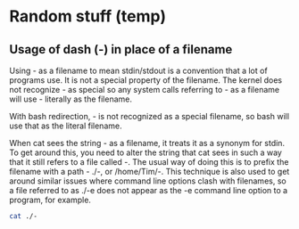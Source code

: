 # Random stuff (temp)

## Usage of dash (-) in place of a filename

Using - as a filename to mean stdin/stdout is a convention that a lot of programs use. It is not a special property of the filename. The kernel does not recognize - as special so any system calls referring to - as a filename will use - literally as the filename.

With bash redirection, - is not recognized as a special filename, so bash will use that as the literal filename.

When cat sees the string - as a filename, it treats it as a synonym for stdin. To get around this, you need to alter the string that cat sees in such a way that it still refers to a file called -. The usual way of doing this is to prefix the filename with a path - ./-, or /home/Tim/-. This technique is also used to get around similar issues where command line options clash with filenames, so a file referred to as ./-e does not appear as the -e command line option to a program, for example.

```bash
cat ./-
```
